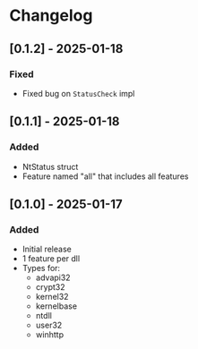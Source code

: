 # Changelog

## [0.1.2] - 2025-01-18

### Fixed

- Fixed bug on `StatusCheck` impl

## [0.1.1] - 2025-01-18

### Added

- NtStatus struct
- Feature named "all" that includes all features

## [0.1.0] - 2025-01-17

### Added

- Initial release
- 1 feature per dll
- Types for:
    - advapi32
    - crypt32
    - kernel32
    - kernelbase
    - ntdll
    - user32
    - winhttp